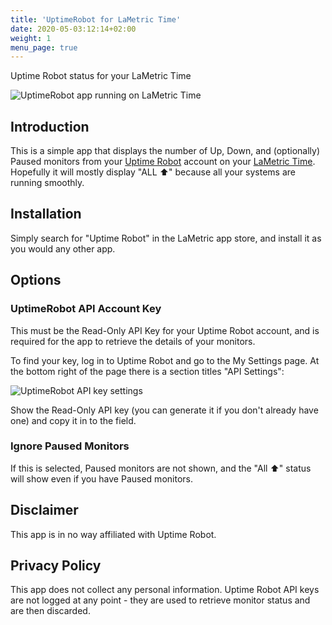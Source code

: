```yaml
---
title: 'UptimeRobot for LaMetric Time'
date: 2020-05-03:12:14+02:00
weight: 1
menu_page: true
---
```


Uptime Robot status for your LaMetric Time

<!--more-->
![UptimeRobot app running on LaMetric Time](/images/uptimerobot_lametric.jpg)

## Introduction
This is a simple app that displays the number of Up, Down, and (optionally) Paused
monitors from your [Uptime Robot](https://www.uptimerobot.com) account on your
[LaMetric Time](https://lametric.com/en-US/time/overview). Hopefully it will
mostly display "ALL ⬆" because all your systems are running smoothly.

## Installation
Simply search for "Uptime Robot" in the LaMetric app store, and install it as
you would any other app.

## Options

### UptimeRobot API Account Key
This must be the Read-Only API Key for your Uptime Robot account, and is
required for the app to retrieve the details of your monitors.

To find your key, log in to Uptime Robot and go to the My Settings page. At the
bottom right of the page there is a section titles "API Settings":

![UptimeRobot API key settings](/images/uptimerobot_apikey.png)

Show the Read-Only API key (you can generate it if you don't already have one)
and copy it in to the field.

### Ignore Paused Monitors
If this is selected, Paused monitors are not shown, and the "All ⬆" status will
show even if you have Paused monitors.

## Disclaimer
This app is in no way affiliated with Uptime Robot.

## Privacy Policy
This app does not collect any personal information. Uptime Robot API keys are
not logged at any point - they are used to retrieve monitor status and are then
discarded.
